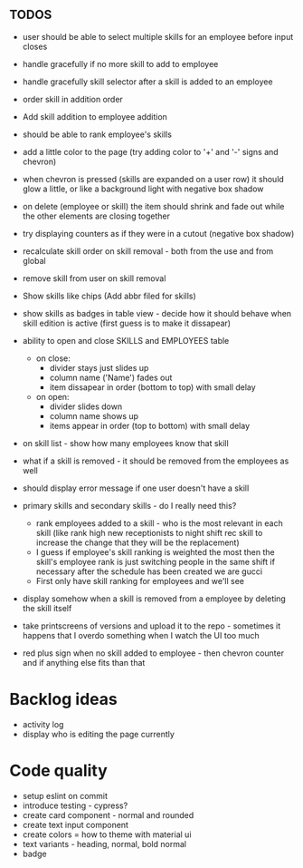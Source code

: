 ## TODOS

- user should be able to select multiple skills for an employee before input closes
- handle gracefully if no more skill to add to employee
- handle gracefully skill selector after a skill is added to an employee
- order skill in addition order
- Add skill addition to employee addition

- should be able to rank employee's skills

- add a little color to the page (try adding color to '+' and '-' signs and chevron)
- when chevron is pressed (skills are expanded on a user row) it should glow a little, or like a background light with negative box shadow
- on delete (employee or skill) the item should shrink and fade out while the other elements are closing together
- try displaying counters as if they were in a cutout (negative box shadow)

- recalculate skill order on skill removal - both from the use and from global
- remove skill from user on skill removal

- Show skills like chips (Add abbr filed for skills)
- show skills as badges in table view - decide how it should behave when skill edition is active (first guess is to make it dissapear)

- ability to open and close SKILLS and EMPLOYEES table
  - on close:
    - divider stays just slides up
    - column name ('Name') fades out
    - item dissapear in order (bottom to top) with small delay
  - on open:
    - divider slides down
    - column name shows up
    - items appear in order (top to bottom) with small delay
- on skill list - show how many employees know that skill

- what if a skill is removed - it should be removed from the employees as well
- should display error message if one user doesn't have a skill
- primary skills and secondary skills - do I really need this?
  - rank employees added to a skill - who is the most relevant in each skill (like rank high new receptionists to night shift rec skill to increase the change that they will be the replacement)
  - I guess if employee's skill ranking is weighted the most then the skill's employee rank is just switching people in the same shift if necessary after the schedule has been created we are gucci
  - First only have skill ranking for employees and we'll see


- display somehow when a skill is removed from a employee by deleting the skill itself
- take printscreens of versions and upload it to the repo - sometimes it happens that I overdo something when I watch the UI too much
- red plus sign when no skill added to employee - then chevron counter and if anything else fits than that

# Backlog ideas
- activity log
- display who is editing the page currently

# Code quality
- setup eslint on commit
- introduce testing - cypress?
- create card component - normal and rounded
- create text input component
- create colors = how to theme with material ui
- text variants - heading, normal, bold normal
- badge